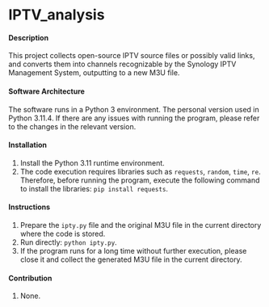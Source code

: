 # IPTV_analysis

#### Description
This project collects open-source IPTV source files or possibly valid links, and converts them into channels recognizable by the Synology IPTV Management System, outputting to a new M3U file.

#### Software Architecture
The software runs in a Python 3 environment. The personal version used in Python 3.11.4. If there are any issues with running the program, please refer to the changes in the relevant version.

#### Installation

1.  Install the Python 3.11 runtime environment.
2.  The code execution requires libraries such as `requests`, `random`, `time`, `re`. Therefore, before running the program, execute the following command to install the libraries: `pip install requests`.

#### Instructions

1.  Prepare the  `ipty.py` file and the original M3U file in the current directory where the code is stored.
2.  Run directly: `python ipty.py`.
3.  If the program runs for a long time without further execution, please close it and collect the generated M3U file in the current directory.

#### Contribution

1.  None.
